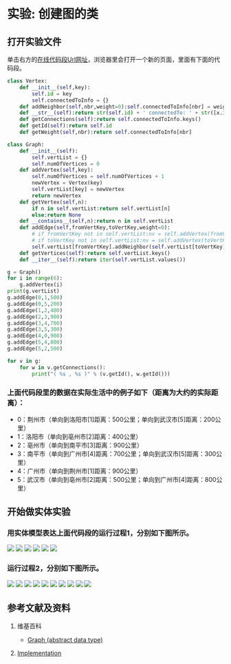 ﻿# 实验: 创建图的类

## 打开实验文件

单击右方的[在线代码段Url网址](http://www.pythontutor.com/visualize.html#code=class%20Vertex%3A%0A%20%20%20%20def%20__init__%28self,key%29%3A%0A%20%20%20%20%20%20%20%20self.id%20%3D%20key%0A%20%20%20%20%20%20%20%20self.connectedToInfo%20%3D%20%7B%7D%0A%20%20%20%20def%20addNeighbor%28self,nbr,weight%3D0%29%3Aself.connectedToInfo%5Bnbr%5D%20%3D%20weight%0A%20%20%20%20def%20__str__%28self%29%3Areturn%20str%28self.id%29%20%2B%20'%20connectedTo%3A%20'%20%2B%20str%28%5Bx.id%20for%20x%20in%20self.connectedToInfo%5D%29%0A%20%20%20%20def%20getConnections%28self%29%3Areturn%20self.connectedToInfo.keys%28%29%0A%20%20%20%20def%20getId%28self%29%3Areturn%20self.id%0A%20%20%20%20def%20getWeight%28self,nbr%29%3Areturn%20self.connectedToInfo%5Bnbr%5D%0A%0Aclass%20Graph%3A%0A%20%20%20%20def%20__init__%28self%29%3A%0A%20%20%20%20%20%20%20%20self.vertList%20%3D%20%7B%7D%0A%20%20%20%20%20%20%20%20self.numOfVertices%20%3D%200%0A%20%20%20%20def%20addVertex%28self,key%29%3A%0A%20%20%20%20%20%20%20%20self.numOfVertices%20%3D%20self.numOfVertices%20%2B%201%0A%20%20%20%20%20%20%20%20newVertex%20%3D%20Vertex%28key%29%0A%20%20%20%20%20%20%20%20self.vertList%5Bkey%5D%20%3D%20newVertex%0A%20%20%20%20%20%20%20%20return%20newVertex%0A%20%20%20%20def%20getVertex%28self,n%29%3A%0A%20%20%20%20%20%20%20%20if%20n%20in%20self.vertList%3Areturn%20self.vertList%5Bn%5D%0A%20%20%20%20%20%20%20%20else%3Areturn%20None%0A%20%20%20%20def%20__contains__%28self,n%29%3Areturn%20n%20in%20self.vertList%0A%20%20%20%20def%20addEdge%28self,fromVertKey,toVertKey,weight%3D0%29%3A%0A%20%20%20%20%20%20%20%20%23%20if%20fromVertKey%20not%20in%20self.vertList%3Anv%20%3D%20self.addVertex%28fromVertKey%29%0A%20%20%20%20%20%20%20%20%23%20if%20toVertKey%20not%20in%20self.vertList%3Anv%20%3D%20self.addVertex%28toVertKey%29%0A%20%20%20%20%20%20%20%20self.vertList%5BfromVertKey%5D.addNeighbor%28self.vertList%5BtoVertKey%5D,%20weight%29%0A%20%20%20%20def%20getVertices%28self%29%3Areturn%20self.vertList.keys%28%29%0A%20%20%20%20def%20__iter__%28self%29%3Areturn%20iter%28self.vertList.values%28%29%29%0A%0Ag%20%3D%20Graph%28%29%0Afor%20i%20in%20range%286%29%3A%0A%20%20%20%20g.addVertex%28i%29%0Aprint%28g.vertList%29%0Ag.addEdge%280,1,500%29%0Ag.addEdge%280,5,200%29%0Ag.addEdge%281,2,400%29%0Ag.addEdge%282,3,900%29%0Ag.addEdge%283,4,700%29%0Ag.addEdge%283,5,300%29%0Ag.addEdge%284,0,900%29%0Ag.addEdge%285,4,800%29%0Ag.addEdge%285,2,500%29%0A%0Afor%20v%20in%20g%3A%0A%20%20%20%20for%20w%20in%20v.getConnections%28%29%3A%0A%20%20%20%20%20%20%20%20print%28%22%28%20%25s%20,%20%25s%20%29%22%20%25%20%28v.getId%28%29,%20w.getId%28%29%29%29&cumulative=false&heapPrimitives=nevernest&mode=edit&origin=opt-frontend.js&py=py3anaconda&rawInputLstJSON=%5B%5D&textReferences=false)，浏览器里会打开一个新的页面，里面有下面的代码段。

```python
class Vertex:
    def __init__(self,key):
        self.id = key
        self.connectedToInfo = {}
    def addNeighbor(self,nbr,weight=0):self.connectedToInfo[nbr] = weight
    def __str__(self):return str(self.id) + ' connectedTo: ' + str([x.id for x in self.connectedToInfo])
    def getConnections(self):return self.connectedToInfo.keys()
    def getId(self):return self.id
    def getWeight(self,nbr):return self.connectedToInfo[nbr]

class Graph:
    def __init__(self):
        self.vertList = {}
        self.numOfVertices = 0
    def addVertex(self,key):
        self.numOfVertices = self.numOfVertices + 1
        newVertex = Vertex(key)
        self.vertList[key] = newVertex
        return newVertex
    def getVertex(self,n):
        if n in self.vertList:return self.vertList[n]
        else:return None
    def __contains__(self,n):return n in self.vertList
    def addEdge(self,fromVertKey,toVertKey,weight=0):
        # if fromVertKey not in self.vertList:nv = self.addVertex(fromVertKey)
        # if toVertKey not in self.vertList:nv = self.addVertex(toVertKey)
        self.vertList[fromVertKey].addNeighbor(self.vertList[toVertKey], weight)
    def getVertices(self):return self.vertList.keys()
    def __iter__(self):return iter(self.vertList.values())

g = Graph()
for i in range(6):
    g.addVertex(i)
print(g.vertList)
g.addEdge(0,1,500)
g.addEdge(0,5,200)
g.addEdge(1,2,400)
g.addEdge(2,3,900)
g.addEdge(3,4,700)
g.addEdge(3,5,300)
g.addEdge(4,0,900)
g.addEdge(5,4,800)
g.addEdge(5,2,500)

for v in g:
    for w in v.getConnections():
        print("( %s , %s )" % (v.getId(), w.getId()))
```

### 上面代码段里的数据在实际生活中的例子如下（距离为大约的实际距离）：

- 0：荆州市（单向到洛阳市[1]距离：500公里；单向到武汉市[5]距离：200公里）
- 1：洛阳市（单向到亳州市[2]距离：400公里）
- 2：亳州市（单向到南平市[3]距离：900公里）
- 3：南平市（单向到广州市[4]距离：700公里；单向到武汉市[5]距离：300公里）
- 4：广州市（单向到荆州市[1]距离：900公里）
- 5：武汉市（单向到亳州市[2]距离：500公里；单向到广州市[4]距离：800公里）

## 开始做实体实验

### 用实体模型表达上面代码段的运行过程1，分别如下图所示。

![](/images/理解基本的数据结构/创建图的类/1a1.jpg)
![](/images/理解基本的数据结构/创建图的类/1a2.jpg)
![](/images/理解基本的数据结构/创建图的类/1a3.jpg)
![](/images/理解基本的数据结构/创建图的类/1a4.jpg)
![](/images/理解基本的数据结构/创建图的类/1a5.jpg)
![](/images/理解基本的数据结构/创建图的类/1a6.jpg)

### 运行过程2，分别如下图所示。

![](/images/理解基本的数据结构/创建图的类/2a0.jpg)
![](/images/理解基本的数据结构/创建图的类/2a1.jpg)
![](/images/理解基本的数据结构/创建图的类/2a2.jpg)
![](/images/理解基本的数据结构/创建图的类/2a3.jpg)
![](/images/理解基本的数据结构/创建图的类/2a4.jpg)
![](/images/理解基本的数据结构/创建图的类/2a5.jpg)
![](/images/理解基本的数据结构/创建图的类/2a6.jpg)
![](/images/理解基本的数据结构/创建图的类/2a7.jpg)
![](/images/理解基本的数据结构/创建图的类/2a8.jpg)
![](/images/理解基本的数据结构/创建图的类/2a9.jpg)

## 参考文献及资料

1. 维基百科
	- [Graph (abstract data type)](https://en.wikipedia.org/wiki/Graph_(abstract_data_type)) 

2. [Implementation](https://runestone.academy/runestone/books/published/pythonds/Graphs/Implementation.htm) 